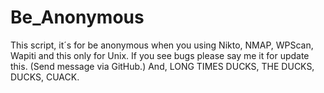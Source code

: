 # Be_Anonymous
This script, it´s for be anonymous when you using Nikto, NMAP, WPScan, Wapiti and this only for Unix.
If you see bugs please say me it for update this. (Send message via GitHub.)
And, LONG TIMES DUCKS, THE DUCKS, DUCKS, CUACK.
